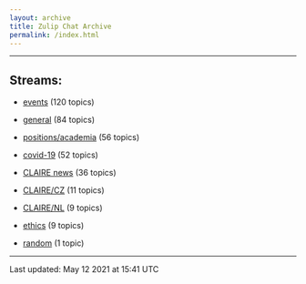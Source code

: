```yaml
---
layout: archive
title: Zulip Chat Archive
permalink: /index.html
---
```


---

## Streams:

* [events](stream/201207-events/index.html) (120 topics)

* [general](stream/201199-general/index.html) (84 topics)

* [positions/academia](stream/203258-positions/academia/index.html) (56 topics)

* [covid-19](stream/226112-covid-19/index.html) (52 topics)

* [CLAIRE news](stream/201957-CLAIRE-news/index.html) (36 topics)

* [CLAIRE/CZ](stream/203399-CLAIRE/CZ/index.html) (11 topics)

* [CLAIRE/NL](stream/203255-CLAIRE/NL/index.html) (9 topics)

* [ethics](stream/228366-ethics/index.html) (9 topics)

* [random](stream/202125-random/index.html) (1 topic)

<hr><p>Last updated: May 12 2021 at 15:41 UTC</p>